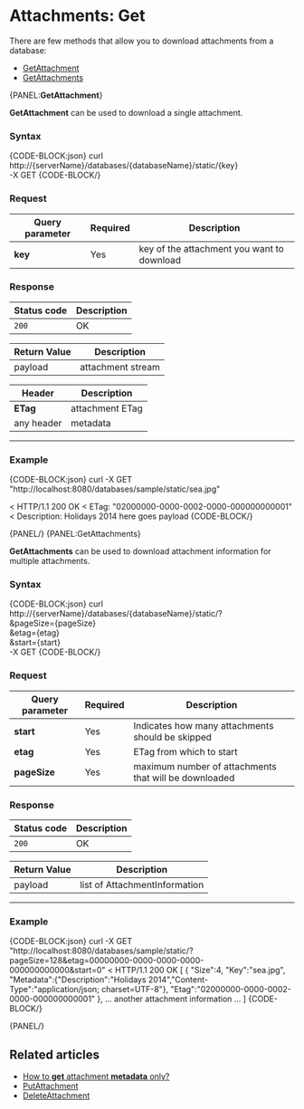 # Attachments: Get

There are few methods that allow you to download attachments from a database:   
- [GetAttachment](../../../client-api/commands/attachments/get#getattachment)   
- [GetAttachments](../../../client-api/commands/attachments/get#getattachments)   

{PANEL:**GetAttachment**}

**GetAttachment** can be used to download a single attachment.

### Syntax

{CODE-BLOCK:json}
curl \
	http://{serverName}/databases/{databaseName}/static/{key} \
	-X GET
{CODE-BLOCK/}

### Request

| Query parameter | Required | Description |
| ------------- | -- | ---- |
| **key** | Yes | key of the attachment you want to download |

### Response

| Status code | Description |
| ----------- | - |
| `200` | OK |

| Return Value | Description |
| ------------- | ------------- |
| payload | attachment stream |

| Header | Description |
| -------- | - |
| **ETag** | attachment ETag |
| any header | metadata |

<hr />

### Example

{CODE-BLOCK:json}
curl -X GET "http://localhost:8080/databases/sample/static/sea.jpg" 

< HTTP/1.1 200 OK
< ETag: "02000000-0000-0002-0000-000000000001"
< Description: Holidays 2014
here goes payload
{CODE-BLOCK/}

{PANEL/}
{PANEL:GetAttachments}

**GetAttachments** can be used to download attachment information for multiple attachments.

### Syntax

{CODE-BLOCK:json}
curl \
	http://{serverName}/databases/{databaseName}/static/? \
		&pageSize={pageSize} \
		&etag={etag} \
		&start={start} \
	-X GET
{CODE-BLOCK/}

### Request

| Query parameter | Required | Description |
| ------------- | -- | ---- |
| **start** | Yes | Indicates how many attachments should be skipped |
| **etag** | Yes | ETag from which to start |
| **pageSize** | Yes | maximum number of attachments that will be downloaded |

### Response

| Status code | Description |
| ----------- | - |
| `200` | OK |

| Return Value | Description |
| ------------- | ------------- |
| payload | list of AttachmentInformation |

<hr />

### Example

{CODE-BLOCK:json}
curl -X GET "http://localhost:8080/databases/sample/static/?pageSize=128&etag=00000000-0000-0000-0000-000000000000&start=0"
< HTTP/1.1 200 OK
[
	{
		"Size":4,
		"Key":"sea.jpg",
		"Metadata":{"Description":"Holidays 2014","Content-Type":"application/json; charset=UTF-8"},
		"Etag":"02000000-0000-0002-0000-000000000001"
	},
	... another attachment information ...
]
{CODE-BLOCK/}

{PANEL/}

## Related articles

- [How to **get** attachment **metadata** only?](../../../client-api/commands/attachments/how-to/get-attachment-metadata-only)  
- [PutAttachment](../../../client-api/commands/attachments/put)  
- [DeleteAttachment](../../../client-api/commands/attachments/delete)  
